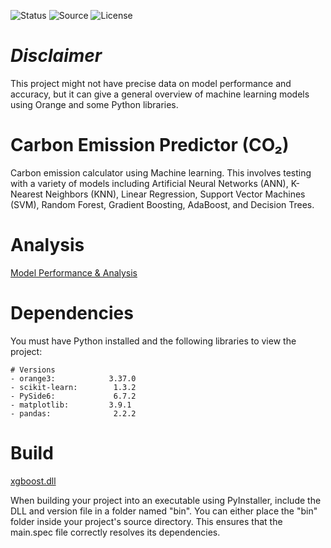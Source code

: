 ![Status](https://badgen.net/badge/Status/Development/red?icon=github)
![Source](https://badgen.net/badge/Source/Research/blue)
![License](https://badgen.net/badge/license/MIT/green)

# _Disclaimer_

This project might not have precise data on model performance and accuracy, but it can give a general overview of machine learning models using Orange and some Python libraries.

# Carbon Emission Predictor (CO₂)

Carbon emission calculator using Machine learning. This involves testing with a variety of models including Artificial Neural Networks (ANN), K-Nearest Neighbors (KNN), Linear Regression, Support Vector Machines (SVM), Random Forest, Gradient Boosting, AdaBoost, and Decision Trees.

# Analysis
[Model Performance & Analysis](https://drive.google.com/drive/folders/1BUBQCnkgwcWpBDI7zol2hwN2HftznDDr?usp=sharing)

# Dependencies
You must have Python installed and the following libraries to view the project:
```
# Versions
- orange3:            3.37.0
- scikit-learn:        1.3.2
- PySide6:             6.7.2
- matplotlib:         3.9.1
- pandas:              2.2.2

```

# Build
[xgboost.dll](https://drive.google.com/drive/folders/1ASRLZbcUZqqbVnTVvmMzKTux363OtleJ?usp=sharing)

When building your project into an executable using PyInstaller, include the DLL and version file in a folder named "bin". You can either place the "bin" folder inside your project's source directory. This ensures that the main.spec file correctly resolves its dependencies.
